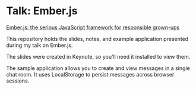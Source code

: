 # Talk: Ember.js

[Ember.js: the serious JavaScript framework for responsible
grown-ups](https://vimeo.com/118861609)

This repository holds the slides, notes, and example application presented
during my talk on Ember.js.

The slides were created in Keynote, so you'll need it installed to view
them.

The sample application allows you to create and view messages in a single
chat room. It uses LocalStorage to persist messages across browser
sessions.
